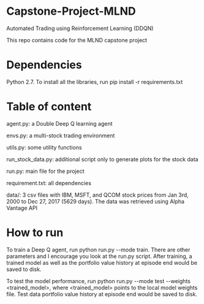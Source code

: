 # Capstone-Project-MLND
Automated Trading using Reinforcement Learning (DDQN)

This repo contains code for the MLND capstone project 

# Dependencies
Python 2.7. To install all the libraries, run pip install -r requirements.txt

# Table of content
agent.py: a Double Deep Q learning agent

envs.py: a multi-stock trading environment

utils.py: some utility functions

run_stock_data.py: additional script only to generate plots for the stock data

run.py: main file for the project

requirement.txt: all dependencies

data/: 3 csv files with IBM, MSFT, and QCOM stock prices from Jan 3rd, 2000 to Dec 27, 2017 (5629 days). The data was retrieved using Alpha Vantage API

# How to run
To train a Deep Q agent, run python run.py --mode train. There are other parameters and I encourage you look at the run.py script. After training, a trained model as well as the portfolio value history at episode end would be saved to disk.

To test the model performance, run python run.py --mode test --weights <trained_model>, where <trained_model> points to the local model weights file. Test data portfolio value history at episode end would be saved to disk.

